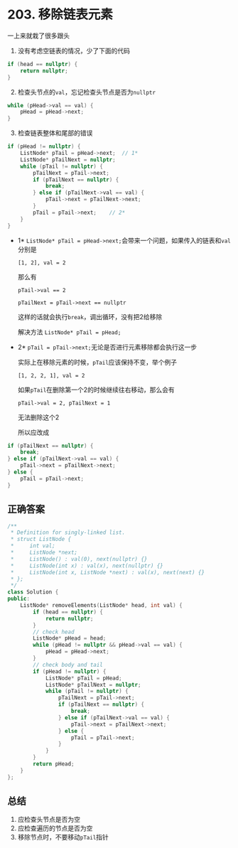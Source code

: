 # 203. 移除链表元素

一上来就栽了很多跟头

1. 没有考虑空链表的情况，少了下面的代码
```c++
if (head == nullptr) {
    return nullptr;
}
```

2. 检查头节点的`val`，忘记检查头节点是否为`nullptr`
```c++
while (pHead->val == val) {
    pHead = pHead->next;
}
```

3. 检查链表整体和尾部的错误
```c++
if (pHead != nullptr) {
    ListNode* pTail = pHead->next;  // 1*
    ListNode* pTailNext = nullptr;
    while (pTail != nullptr) {
        pTailNext = pTail->next;
        if (pTailNext == nullptr) {
            break;
        } else if (pTailNext->val == val) {
            pTail->next = pTailNext->next;
        }
        pTail = pTail->next;    // 2*
    }
}
```
- 1* `ListNode* pTail = pHead->next;`会带来一个问题，如果传入的链表和`val`分别是

    `[1, 2], val = 2`

    那么有

    `pTail->val == 2`

    `pTailNext = pTail->next == nullptr`

    这样的话就会执行`break`，调出循环，没有把2给移除

    解决方法
    `ListNode* pTail = pHead;`

- 2* `pTail = pTail->next;`无论是否进行元素移除都会执行这一步

    实际上在移除元素的时候，`pTail`应该保持不变，举个例子

    `[1, 2, 2, 1], val = 2`

    如果`pTail`在删除第一个2的时候继续往右移动，那么会有

    `pTail->val = 2, pTailNext = 1`

    无法删除这个2

    所以应改成
```c++
if (pTailNext == nullptr) {
    break;
} else if (pTailNext->val == val) {
    pTail->next = pTailNext->next;
} else {
    pTail = pTail->next;
}
```

## 正确答案
```c++
/**
 * Definition for singly-linked list.
 * struct ListNode {
 *     int val;
 *     ListNode *next;
 *     ListNode() : val(0), next(nullptr) {}
 *     ListNode(int x) : val(x), next(nullptr) {}
 *     ListNode(int x, ListNode *next) : val(x), next(next) {}
 * };
 */
class Solution {
public:
    ListNode* removeElements(ListNode* head, int val) {
        if (head == nullptr) {
            return nullptr;
        }
        // check head
        ListNode* pHead = head;
        while (pHead != nullptr && pHead->val == val) {
            pHead = pHead->next;
        }
        // check body and tail
        if (pHead != nullptr) {
            ListNode* pTail = pHead;
            ListNode* pTailNext = nullptr;
            while (pTail != nullptr) {
                pTailNext = pTail->next;
                if (pTailNext == nullptr) {
                    break;
                } else if (pTailNext->val == val) {
                    pTail->next = pTailNext->next;
                } else {
                    pTail = pTail->next;
                }
            }
        }
        return pHead;
    }
};
```

## 总结
1. 应检查头节点是否为空
2. 应检查遍历的节点是否为空
3. 移除节点时，不要移动`pTail`指针